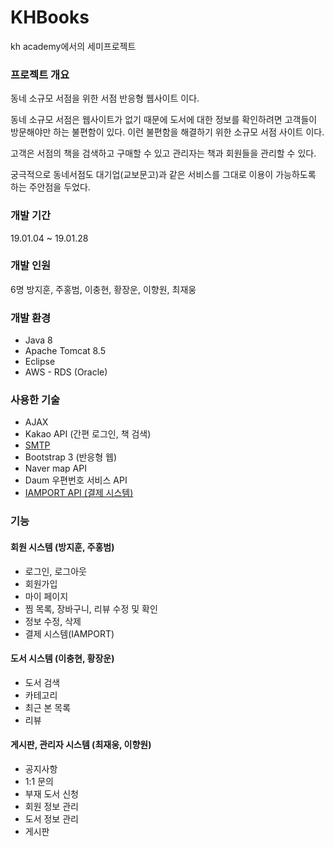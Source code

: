 # KHBooks
kh academy에서의 세미프로젝트

### 프로젝트 개요
동네 소규모 서점을 위한 서점 반응형 웹사이트 이다.

동네 소규모 서점은 웹사이트가 없기 때문에 도서에 대한 정보를 확인하려면
고객들이 방문해야만 하는 불편함이 있다. 
이런 불편함을 해결하기 위한 소규모 서점 사이트 이다.

고객은 서점의 책을 검색하고 구매할 수 있고
관리자는 책과 회원들을 관리할 수 있다.

궁극적으로 동네서점도 대기업(교보문고)과 같은 서비스를 그대로 이용이 
가능하도록 하는 주안점을 두었다.

### 개발 기간
19.01.04 ~ 19.01.28

### 개발 인원
6명
방지훈, 주홍범, 이충현, 황장운, 이향원, 최재웅

### 개발 환경
- Java 8
- Apache Tomcat 8.5
- Eclipse
- AWS - RDS (Oracle)

### 사용한 기술
- AJAX
- Kakao API (간편 로그인, 책 검색)
- [SMTP](https://smujihoon.tistory.com/96) 
- Bootstrap 3 (반응형 웹)
- Naver map API
- Daum 우편번호 서비스 API
- [IAMPORT API (결제 시스템)](https://smujihoon.tistory.com/103)

### 기능
#### 회원 시스템 (방지훈, 주홍범)
- 로그인, 로그아웃
- 회원가입
- 마이 페이지
- 찜 목록, 장바구니, 리뷰 수정 및 확인
- 정보 수정, 삭제
- 결제 시스템(IAMPORT)

#### 도서 시스템 (이충현, 황장운)
- 도서 검색
- 카테고리
- 최근 본 목록
- 리뷰
#### 게시판, 관리자 시스템 (최재웅, 이향원)
- 공지사항
- 1:1 문의
- 부재 도서 신청
- 회원 정보 관리
- 도서 정보 관리
- 게시판 

